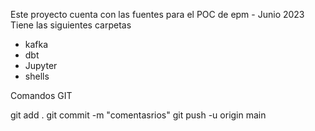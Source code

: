 Este proyecto cuenta con las fuentes para el POC de epm - Junio 2023
Tiene las siguientes carpetas

- kafka
- dbt
- Jupyter
- shells

Comandos GIT

git add .
git commit -m "comentasrios"
git push -u origin main

